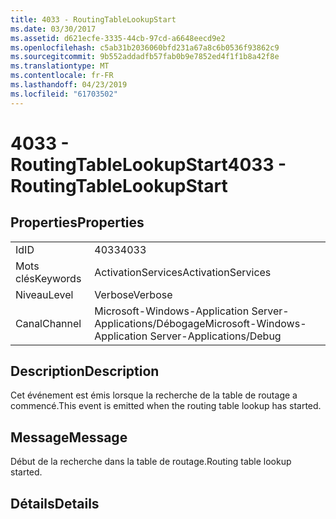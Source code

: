 ```yaml
---
title: 4033 - RoutingTableLookupStart
ms.date: 03/30/2017
ms.assetid: d621ecfe-3335-44cb-97cd-a6648eecd9e2
ms.openlocfilehash: c5ab31b2036060bfd231a67a8c6b0536f93862c9
ms.sourcegitcommit: 9b552addadfb57fab0b9e7852ed4f1f1b8a42f8e
ms.translationtype: MT
ms.contentlocale: fr-FR
ms.lasthandoff: 04/23/2019
ms.locfileid: "61703502"
---
```

# <a name="4033---routingtablelookupstart"></a><span data-ttu-id="5f5a8-102">4033 - RoutingTableLookupStart</span><span class="sxs-lookup"><span data-stu-id="5f5a8-102">4033 - RoutingTableLookupStart</span></span>
## <a name="properties"></a><span data-ttu-id="5f5a8-103">Properties</span><span class="sxs-lookup"><span data-stu-id="5f5a8-103">Properties</span></span>  
  
|||  
|-|-|  
|<span data-ttu-id="5f5a8-104">Id</span><span class="sxs-lookup"><span data-stu-id="5f5a8-104">ID</span></span>|<span data-ttu-id="5f5a8-105">4033</span><span class="sxs-lookup"><span data-stu-id="5f5a8-105">4033</span></span>|  
|<span data-ttu-id="5f5a8-106">Mots clés</span><span class="sxs-lookup"><span data-stu-id="5f5a8-106">Keywords</span></span>|<span data-ttu-id="5f5a8-107">ActivationServices</span><span class="sxs-lookup"><span data-stu-id="5f5a8-107">ActivationServices</span></span>|  
|<span data-ttu-id="5f5a8-108">Niveau</span><span class="sxs-lookup"><span data-stu-id="5f5a8-108">Level</span></span>|<span data-ttu-id="5f5a8-109">Verbose</span><span class="sxs-lookup"><span data-stu-id="5f5a8-109">Verbose</span></span>|  
|<span data-ttu-id="5f5a8-110">Canal</span><span class="sxs-lookup"><span data-stu-id="5f5a8-110">Channel</span></span>|<span data-ttu-id="5f5a8-111">Microsoft-Windows-Application Server-Applications/Débogage</span><span class="sxs-lookup"><span data-stu-id="5f5a8-111">Microsoft-Windows-Application Server-Applications/Debug</span></span>|  
  
## <a name="description"></a><span data-ttu-id="5f5a8-112">Description</span><span class="sxs-lookup"><span data-stu-id="5f5a8-112">Description</span></span>  
 <span data-ttu-id="5f5a8-113">Cet événement est émis lorsque la recherche de la table de routage a commencé.</span><span class="sxs-lookup"><span data-stu-id="5f5a8-113">This event is emitted when the routing table lookup has started.</span></span>  
  
## <a name="message"></a><span data-ttu-id="5f5a8-114">Message</span><span class="sxs-lookup"><span data-stu-id="5f5a8-114">Message</span></span>  
 <span data-ttu-id="5f5a8-115">Début de la recherche dans la table de routage.</span><span class="sxs-lookup"><span data-stu-id="5f5a8-115">Routing table lookup started.</span></span>  
  
## <a name="details"></a><span data-ttu-id="5f5a8-116">Détails</span><span class="sxs-lookup"><span data-stu-id="5f5a8-116">Details</span></span>
